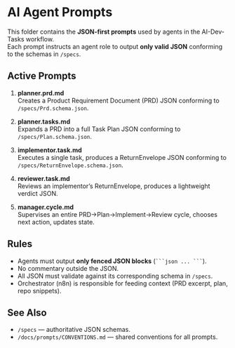 # AI Agent Prompts

This folder contains the **JSON-first prompts** used by agents in the AI-Dev-Tasks workflow.  
Each prompt instructs an agent role to output **only valid JSON** conforming to the schemas in `/specs`.

## Active Prompts

1. **planner.prd.md**  
   Creates a Product Requirement Document (PRD) JSON conforming to `/specs/Prd.schema.json`.

2. **planner.tasks.md**  
   Expands a PRD into a full Task Plan JSON conforming to `/specs/Plan.schema.json`.

3. **implementor.task.md**  
   Executes a single task, produces a ReturnEnvelope JSON conforming to `/specs/ReturnEnvelope.schema.json`.

4. **reviewer.task.md**  
   Reviews an implementor’s ReturnEnvelope, produces a lightweight verdict JSON.

5. **manager.cycle.md**  
   Supervises an entire PRD→Plan→Implement→Review cycle, chooses next action, updates state.

## Rules

- Agents must output **only fenced JSON blocks** (` ```json ... ``` `).  
- No commentary outside the JSON.  
- All JSON must validate against its corresponding schema in `/specs`.  
- Orchestrator (n8n) is responsible for feeding context (PRD excerpt, plan, repo snippets).

## See Also

- `/specs` — authoritative JSON schemas.  
- `/docs/prompts/CONVENTIONS.md` — shared conventions for all prompts.  
